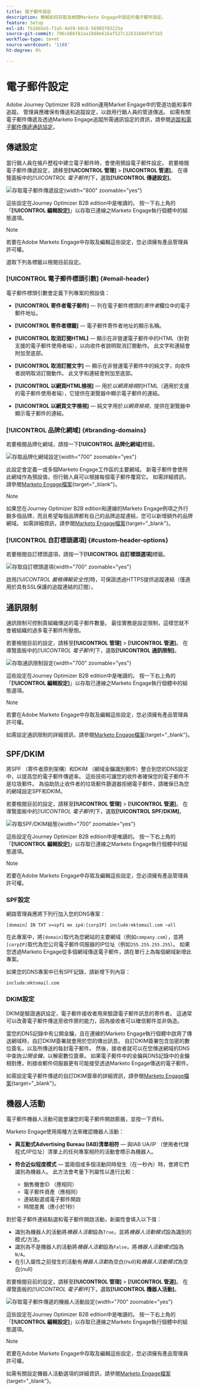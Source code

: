 ```yaml
---
title: 電子郵件設定
description: 瞭解如何存取及檢閱Marketo Engage中設定的電子郵件設定。
feature: Setup
exl-id: fb16b5e5-f1a5-4e59-b8c6-56985f03225a
source-git-commit: 796cb86f81aa18d8e616af527c22b3160df4f1b5
workflow-type: tm+mt
source-wordcount: '1188'
ht-degree: 0%

---
```


# 電子郵件設定

Adobe Journey Optimizer B2B edition運用Market Engage中的管道功能和事件追蹤。 管理員應確保有傳送和追蹤設定，以啟用行銷人員的管道傳送。 如需有關電子郵件傳遞及透過Marketo Engage追蹤所需通訊協定的資訊，請參閱[追蹤和電子郵件傳遞通訊協定](../start/email-protocols.md)。

## 傳遞設定

當行銷人員在帳戶歷程中建立電子郵件時，會使用預設電子郵件設定。 若要檢閱電子郵件傳遞設定，請移至&#x200B;**[!UICONTROL 管理]** > **[!UICONTROL 管道]**。 在導覽面板中的&#x200B;_[!UICONTROL 電子郵件]_&#x200B;下，選取&#x200B;**[!UICONTROL 傳遞設定]**。

![存取電子郵件傳遞設定](./assets/config-email-delivery-email-header.png){width="800" zoomable="yes"}

這些設定在Journey Optimizer B2B edition中是唯讀的。 按一下右上角的「**[!UICONTROL 編輯設定]**」以存取已連線之Marketo Engage執行個體中的組態選項。

>[!NOTE]
>
>若要在Adobe Marketo Engage中存取及編輯這些設定，您必須擁有產品管理員許可權。

選取下列各標籤以檢閱目前設定。

### [!UICONTROL 電子郵件標頭引數] {#email-header}

電子郵件標頭引數會定義下列專案的預設值：

* **[!UICONTROL 寄件者電子郵件]** — 列在電子郵件標頭的&#x200B;_寄件者_&#x200B;欄位中的電子郵件地址。

* **[!UICONTROL 寄件者標籤]** — 電子郵件寄件者地址的顯示名稱。

* **[!UICONTROL 取消訂閱HTML]** — 顯示在非營運電子郵件中的HTML（針對支援的電子郵件使用者端），以向收件者說明取消訂閱動作。 此文字和連結會附加至底部。

* **[!UICONTROL 取消訂閱文字]** — 顯示在非營運電子郵件中的純文字，向收件者說明取消訂閱動作。 此文字和連結會附加至底部。

* **[!UICONTROL 以網頁HTML檢視]** — 用於&#x200B;_以網頁檢視_&#x200B;的HTML（適用於支援的電子郵件使用者端），它提供在瀏覽器中顯示電子郵件的連結。

* **[!UICONTROL 以網頁文字檢視]** — 純文字用於&#x200B;_以網頁檢視_，提供在瀏覽器中顯示電子郵件的連結。

### [!UICONTROL 品牌化網域] {#branding-domains}

若要檢閱品牌化網域，請按一下&#x200B;**[!UICONTROL 品牌化網域]**&#x200B;標籤。

![存取品牌化網域設定](./assets/config-email-delivery-branding-domains.png){width="700" zoomable="yes"}

此設定會定義一或多個Marketo Engage工作區的主要網域。 新電子郵件會使用此網域作為預設值，但行銷人員可以根據每個電子郵件覆寫它。 如需詳細資訊，請參閱[Marketo Engage檔案](https://experienceleague.adobe.com/en/docs/marketo/using/product-docs/administration/email-setup/add-multiple-branding-domains/edit-your-default-branding-domain){target="_blank"}。

>[!NOTE]
>
>如果您在Journey Optimizer B2B edition和連線的Marketo Engage例項之外行銷多個品牌，而且希望每個品牌都有自己的品牌追蹤連結，您可以新增額外的品牌網域。 如需詳細資訊，請參閱[Marketo Engage檔案](https://experienceleague.adobe.com/en/docs/marketo/using/product-docs/administration/email-setup/add-multiple-branding-domains/add-an-additional-branding-domain){target="_blank"}。

### [!UICONTROL 自訂標頭選項] {#custom-header-options}

若要檢閱自訂標頭選項，請按一下&#x200B;**[!UICONTROL 自訂標頭選項]**&#x200B;標籤。

![存取自訂標頭選項](./assets/config-email-delivery-custom-header.png){width="700" zoomable="yes"}

啟用&#x200B;_[!UICONTROL 嚴格傳輸安全性]_&#x200B;時，可保證透過HTTPS提供追蹤連結（僅適用於具有SSL保護的追蹤連結的訂閱）。

## 通訊限制

通訊限制可控制貴組織傳送的電子郵件數量。 最佳實務是設定限制，這樣您就不會被組織的過多電子郵件所壓倒。

若要檢閱目前的設定，請移至&#x200B;**[!UICONTROL 管理]** > **[!UICONTROL 管道]**。 在導覽面板中的&#x200B;_[!UICONTROL 電子郵件]_&#x200B;下，選取&#x200B;**[!UICONTROL 通訊限制]**。

![存取通訊限制設定](./assets/config-email-communication-limits.png){width="700" zoomable="yes"}

這些設定在Journey Optimizer B2B edition中是唯讀的。 按一下右上角的「**[!UICONTROL 編輯設定]**」以存取已連線之Marketo Engage執行個體中的組態選項。

>[!NOTE]
>
>若要在Adobe Marketo Engage中存取及編輯這些設定，您必須擁有產品管理員許可權。

如需設定通訊限制的詳細資訊，請參閱[Marketo Engage檔案](https://experienceleague.adobe.com/en/docs/marketo/using/product-docs/administration/email-setup/enable-communication-limits){target="_blank"}。

## SPF/DKIM

將SPF （寄件者原則架構）和DKIM （網域金鑰識別郵件）整合到您的DNS設定中，以提高您的電子郵件傳遞率。 這些技術可讓您的收件者確保您的電子郵件不是垃圾郵件。 為協助防止收件者的垃圾郵件篩選器拒絕電子郵件，請確保已為您的網域設定SPF和DKIM。

若要檢閱目前的設定，請移至&#x200B;**[!UICONTROL 管理]** > **[!UICONTROL 管道]**。 在導覽面板中的&#x200B;_[!UICONTROL 電子郵件]_&#x200B;下，選取&#x200B;**[!UICONTROL SPF/DKIM]**。

![存取SPF/DKIM組態](./assets/config-email-spf-dkim.png){width="700" zoomable="yes"}

這些設定在Journey Optimizer B2B edition中是唯讀的。 按一下右上角的「**[!UICONTROL 編輯設定]**」以存取已連線之Marketo Engage執行個體中的組態選項。

>[!NOTE]
>
>若要在Adobe Marketo Engage中存取及編輯這些設定，您必須擁有產品管理員許可權。

### SPF設定

網路管理員應將下列行加入您的DNS專案：

`[domain] IN TXT v=spf1 mx ip4:[corpIP] include:mktomail.com ~all`

在此專案中，將`[domain]`取代為您網站的主要網域（例如`company.com`），並將`[corpIP]`取代為您公司電子郵件伺服器的IP位址（例如`255.255.255.255`）。 如果您透過Marketo Engage從多個網域傳送電子郵件，請在單行上為每個網域新增此專案。

如果您的DNS專案中已有SPF記錄，請新增下列內容：

`include:mktomail.com`

### DKIM設定

DKIM是驗證通訊協定，電子郵件接收者用來驗證電子郵件訊息的寄件者。 這通常可以改善電子郵件傳送至收件匣的能力，因為接收者可以確信郵件並非偽造。

當您的DNS記錄中有公開金鑰，且在連線的Marketo Engage執行個體中啟用了傳送網域時，自訂DKIM簽署就會用於您的傳出訊息。 自訂DKIM簽署包含加密的數位簽名，以及所傳送的每封電子郵件。 然後，接收者就可以在您傳送網域的DNS中查詢&#x200B;_公開金鑰_，以解密數位簽章。 如果電子郵件中的金鑰與DNS記錄中的金鑰相對應，則接收郵件伺服器更有可能接受透過Marketo Engage傳送的電子郵件。

如需設定電子郵件傳遞的自訂DKIM簽章的詳細資訊，請參閱[Marketo Engage檔案](https://experienceleague.adobe.com/en/docs/marketo/using/product-docs/email-marketing/deliverability/set-up-a-custom-dkim-signature){target="_blank"}。

## 機器人活動

電子郵件機器人活動可能會讓您的電子郵件開啟膨脹，並按一下資料。

Marketo Engage使用兩種方法來確認機器人活動：

* **與互動式Advertising Bureau (IAB)清單相符** — 與IAB UA/IP （使用者代理程式/IP位址）清單上的任何專案相符的活動會標示為機器人。

* **符合近似程度模式** — 當兩個或多個活動同時發生（在一秒內）時，會將它們識別為機器人。 此方法會考量下列屬性以進行比較：

   * 銷售機會ID （應相同）
   * 電子郵件資產（應相同）
   * 連結點選或電子郵件開啟
   * 時間差異（應小於1秒）

對於電子郵件連結點選和電子郵件開啟活動，新屬性會填入以下值：

* 識別為機器人的活動將&#x200B;_機器人活動_&#x200B;設為`True`，並將&#x200B;_機器人活動模式_&#x200B;設為識別的模式/方法。
* 識別為不是機器人的活動將&#x200B;_機器人活動_&#x200B;設為`False`，將&#x200B;_機器人活動模式_&#x200B;設為`N/A`。
* 在引入屬性之前發生的活動有&#x200B;_機器人活動_&#x200B;為空白(null)和&#x200B;_機器人活動模式_&#x200B;為空白(null)

若要檢閱目前的設定，請移至&#x200B;**[!UICONTROL 管理]** > **[!UICONTROL 管道]**。 在導覽面板的&#x200B;_[!UICONTROL 電子郵件]_&#x200B;下，選取&#x200B;**[!UICONTROL 機器人活動]**。

![存取電子郵件傳遞的機器人活動設定](./assets/config-email-bot-activity.png){width="700" zoomable="yes"}

這些設定在Journey Optimizer B2B edition中是唯讀的。 按一下右上角的「**[!UICONTROL 編輯設定]**」以存取已連線之Marketo Engage執行個體中的組態選項。

>[!NOTE]
>
>若要在Adobe Marketo Engage中存取及編輯這些設定，您必須擁有產品管理員許可權。

如需有關設定機器人活動選項的詳細資訊，請參閱[Marketo Engage檔案](https://experienceleague.adobe.com/en/docs/marketo/using/product-docs/administration/email-setup/filtering-email-bot-activity#select-filter-type){target="_blank"}。
